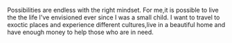 Possibilities are endless with the right mindset. For me,it is possible to 
live the the life I've envisioned ever since I was a small child.
I want to travel to exoctic places and experience different cultures,live 
in a beautiful home and have enough money to help those who are in need.

